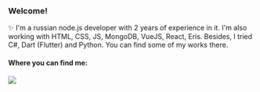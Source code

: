 ### Welcome!

✨ I'm a russian node.js developer with 2 years of experience in it.
I'm also working with HTML, CSS, JS, MongoDB, VueJS, React, Eris.
Besides, I tried C#, Dart (Flutter) and Python.
You can find some of my works there.

####

#### Where you can find me:
#### ![](http://reflex.guru/rg.svg)
